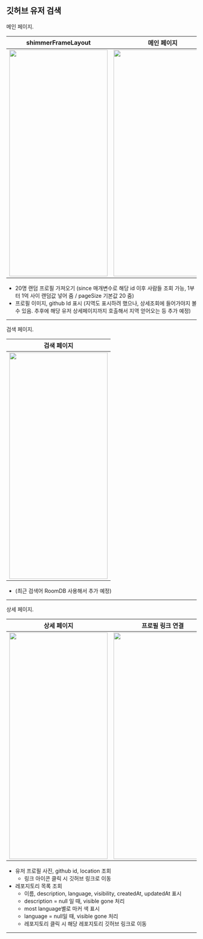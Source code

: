 ## 깃허브 유저 검색

메인 페이지.

shimmerFrameLayout | 메인 페이지
------|------
<img src="https://github.com/HamBeomJoon/Android-Toy-Project/assets/37996727/b0394b42-184d-408c-be00-42baa1605083" width="260" height="600">|<img src="https://github.com/user-attachments/assets/56eed15f-a76a-407d-8eba-cebf9b350cbf" width="260" height="600">

- 20명 랜덤 프로필 가져오기 (since 매개변수로 해당 id 이후 사람들 조회 가능, 1부터 1억 사이 랜덤값 넣어 줌 / pageSize 기본값 20 줌)
- 프로필 이미지, github Id 표시 (지역도 표시하려 했으나, 상세조회에 들어가야지 볼 수 있음. 추후에 해당 유저 상세페이지까지 호출해서 지역 얻어오는 등 추가 예정)

----
검색 페이지. 

검색 페이지 |
------|
<img src="https://github.com/user-attachments/assets/b901d007-16e3-4e46-b079-d128da4bd82a" width="260" height="600">|

- (최근 검색어 RoomDB 사용해서 추가 예정)

----
상세 페이지.

상세 페이지 | 프로필 링크 연결 | 레포지토리 링크 연결
------|------|------
<img src="https://github.com/user-attachments/assets/4f3555cc-06a4-40b9-aecb-7dba1191ccf9" width="260" height="600">|<img src="https://github.com/user-attachments/assets/4cf40e49-af41-4447-8bb3-8bdc15ba62bc" width="260" height="600">|<img src="https://github.com/user-attachments/assets/8bda38b7-06f7-4138-b784-ec0e5c0d55c7" width="260" height="600">

- 유저 프로필 사진, github id, location 조회
  - 링크 아이콘 클릭 시 깃허브 링크로 이동
- 레포지토리 목록 조회
  - 이름, description, language, visibility, createdAt, updatedAt 표시
  - description = null 일 때, visible gone 처리
  - most language별로 마커 색 표시
  - language = null일 때, visible gone 처리
  - 레포지토리 클릭 시 해당 레포지토리 깃허브 링크로 이동



----
